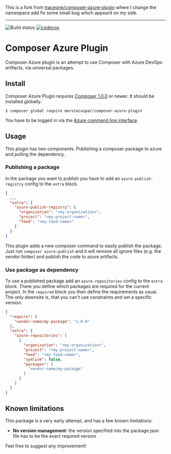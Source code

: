 This is a fork from [traceone/composer-azure-plugin](https://github.com/traceone/composer-azure-plugin) where I change
the namespace add fix some small bug which appeard on my side.

---

![Build status](https://github.com/marvincaspar/composer-azure-plugin/workflows/CI/badge.svg)
[![codecov](https://codecov.io/gh/marvincaspar/composer-azure-plugin/branch/master/graph/badge.svg?token=DG3G63T0Q2)](https://codecov.io/gh/marvincaspar/composer-azure-plugin)

# Composer Azure Plugin

Composer Azure plugin is an attempt to use Composer with Azure DevOps artifacts, via universal packages.

## Install

Composer Azure Plugin requires [Composer 1.0.0](https://getcomposer.org/) or newer. It should be installed globally.

```
$ composer global require marvincaspar/composer-azure-plugin
```

You have to be logged in via
the [Azure command line interface](https://docs.microsoft.com/fr-fr/cli/azure/?view=azure-cli-latest).

## Usage

This plugin has two components. Publishing a composer package to azure and pulling the dependency.

### Publishing a package

In the package you want to publish you have to add an `azure-publish-registry` config to the `extra` block.

```json
{
  ...
  "extra": {
    "azure-publish-registry": {
      "organization": "<my-organization>",
      "project": "<my-project-name>",
      "feed": "<my-feed-name>"
    }
  }
}
```

This plugin adds a new composer command to easily publish the package. Just run `composer azure:publish` and it will
remove all ignore files (e.g. the vendor folder) and publish the code to azure artifacts.

### Use package as dependency

To use a published package add an `azure-repositories` config to the `extra` block. There you define which packages are
required for the current project. In the `required` block you then define the requirements as usual. The only downsite
is, that you can't use constraints and set a specific version.

```json
{
  "require": {
    "vendor-name/my-package": "1.0.0"
  },
  "extra": {
    "azure-repositories": [
      {
        "organization": "<my-organization>",
        "project": "<my-project-name>",
        "feed": "<my-feed-name>",
        "symlink": false,
        "packages": [
          "vendor-name/my-package"
        ]
      }
    ]
  }
}
```

## Known limitations

This package is a very early attempt, and has a few known limitations:

* **No version management**: the version specified into the package.json file has to be the exact required version

Feel free to suggest any improvement!